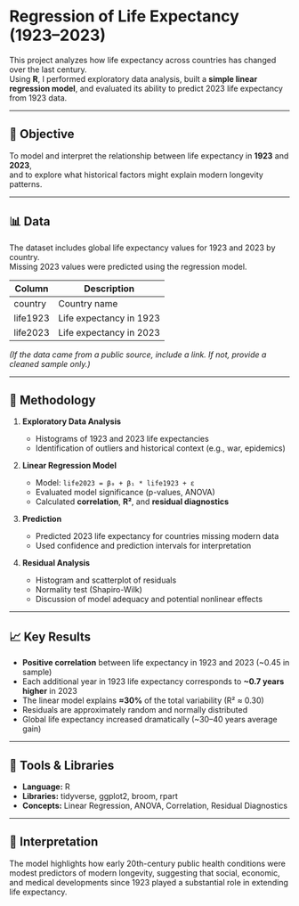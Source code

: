 # Regression of Life Expectancy (1923–2023)

This project analyzes how life expectancy across countries has changed over the last century.  
Using **R**, I performed exploratory data analysis, built a **simple linear regression model**, and evaluated its ability to predict 2023 life expectancy from 1923 data.

---

## 🧠 Objective
To model and interpret the relationship between life expectancy in **1923** and **2023**,  
and to explore what historical factors might explain modern longevity patterns.

---

## 📊 Data
The dataset includes global life expectancy values for 1923 and 2023 by country.  
Missing 2023 values were predicted using the regression model.

| Column | Description |
|---------|-------------|
| country | Country name |
| life1923 | Life expectancy in 1923 |
| life2023 | Life expectancy in 2023 |

*(If the data came from a public source, include a link. If not, provide a cleaned sample only.)*

---

## 🧩 Methodology

1. **Exploratory Data Analysis**
   - Histograms of 1923 and 2023 life expectancies
   - Identification of outliers and historical context (e.g., war, epidemics)

2. **Linear Regression Model**
   - Model: `life2023 = β₀ + β₁ * life1923 + ε`
   - Evaluated model significance (p-values, ANOVA)
   - Calculated **correlation**, **R²**, and **residual diagnostics**

3. **Prediction**
   - Predicted 2023 life expectancy for countries missing modern data
   - Used confidence and prediction intervals for interpretation

4. **Residual Analysis**
   - Histogram and scatterplot of residuals
   - Normality test (Shapiro-Wilk)
   - Discussion of model adequacy and potential nonlinear effects

---

## 📈 Key Results

- **Positive correlation** between life expectancy in 1923 and 2023 (~0.45 in sample)
- Each additional year in 1923 life expectancy corresponds to **~0.7 years higher** in 2023
- The linear model explains **≈30%** of the total variability (R² ≈ 0.30)
- Residuals are approximately random and normally distributed
- Global life expectancy increased dramatically (~30–40 years average gain)

---

## 🧮 Tools & Libraries

- **Language:** R  
- **Libraries:** tidyverse, ggplot2, broom, rpart  
- **Concepts:** Linear Regression, ANOVA, Correlation, Residual Diagnostics

---

## 🧠 Interpretation
The model highlights how early 20th-century public health conditions were modest predictors of modern longevity, suggesting that social, economic, and medical developments since 1923 played a substantial role in extending life expectancy.
